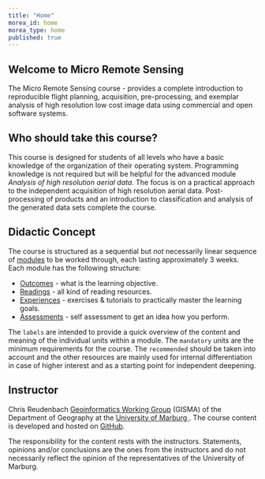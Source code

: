 ```yaml
---
title: "Home"
morea_id: home
morea_type: home
published: true
---
```


## Welcome to Micro Remote Sensing 


The Micro Remote Sensing course - provides a complete introduction to reproducible flight planning, acquisition, pre-processing, and exemplar analysis of high resolution low cost image data using commercial and open software systems. 

## Who should take this course?

This course is designed for students of all levels who have a basic knowledge of the organization of their operating system. Programming knowledge is not required but will be helpful for the advanced module *Analysis of high resolution aerial data*. The focus is on a practical approach to the independent acquisition of high resolution aerial data. Post-processing of products and an introduction to classification and analysis of the generated data sets complete the course.

## Didactic Concept

 The course is structured as a sequential but *not* necessarily linear sequence of [modules](/LV-uav-workflow/modules) to be worked through, each lasting approximately 3 weeks. Each module has the following structure:


  * [Outcomes](/LV-uav-workflow/outcomes) - what is the learning objective.
  * [Readings](/LV-uav-workflow/readings) - all kind of reading resources.
  * [Experiences](/LV-uav-workflow/experiences) - exercises & tutorials to practically master the learning goals.
  * [Assessments](/LV-uav-workflow/assessments) - self assessment to get an idea how you perform.
  
The `labels` are intended to provide a quick overview of the content and meaning of the individual units within a module. The `mandatory` units are the minimum requirements for the course. The `recommended` should be taken into account and the other resources are mainly used for internal differentiation in case of higher interest and as a starting point for independent deepening.
  
## Instructor

Chris Reudenbach [Geoinformatics Working Group](https://www.uni-marburg.de/de/fb19/fachbereich/staff/reudenbach) (GISMA) of the Department of Geography at the [University of Marburg ](https://www.uni-marburg.de/en). The course content is developed and hosted on  [<i class="fa fa-github"></i> GitHub](https://github.com/gisma-courses/LV-uav-workflow).



The responsibility for the content rests with the instructors. Statements, opinions and/or conclusions are the ones from the instructors and do not necessarily reflect the opinion of the representatives of the University of Marburg. 

